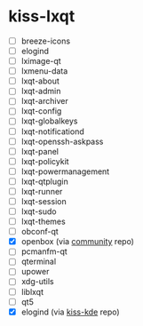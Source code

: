 # kiss-lxqt
- [ ] breeze-icons
- [ ] elogind
- [ ] lximage-qt
- [ ] lxmenu-data
- [ ] lxqt-about
- [ ] lxqt-admin
- [ ] lxqt-archiver
- [ ] lxqt-config
- [ ] lxqt-globalkeys
- [ ] lxqt-notificationd
- [ ] lxqt-openssh-askpass
- [ ] lxqt-panel
- [ ] lxqt-policykit
- [ ] lxqt-powermanagement
- [ ] lxqt-qtplugin
- [ ] lxqt-runner
- [ ] lxqt-session
- [ ] lxqt-sudo
- [ ] lxqt-themes
- [ ] obconf-qt
- [x] openbox (via [community](https://github.com/kisslinux/community) repo)
- [ ] pcmanfm-qt
- [ ] qterminal
- [ ] upower
- [ ] xdg-utils
- [ ] liblxqt
- [ ] qt5
- [x] elogind (via [kiss-kde](https://github.com/dilyn-corner/KISS-kde) repo)

